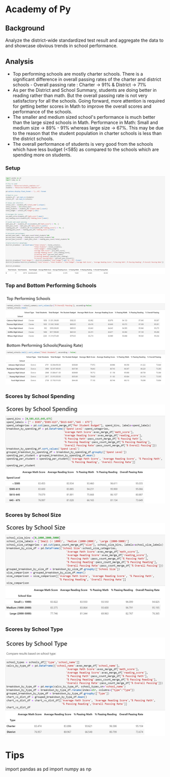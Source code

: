 # Academy of Py
## Background
Analyze the district-wide standardized test result and aggregate the data to and showcase obvious trends in school performance.
## Analysis
- Top performing schools are mostly charter schools. There is a significant difference in overall passing rates of the charter and district schools - Overall passing rate : Charter -> 91% & District -> 71%
- As per the District and School Summary, students are doing better in reading rather than math. But the overall passing rate is not very satisfactory for all the schools. Going forward, more attention is required for getting better scores in Math to improve the overall scores and performance of the schools.
- The smaller and medium sized school's performance is much better than the large sized schools in Math. Performance in Math: Small and medium size -> 89% - 91% whereas large size -> 67%. This may be due to the reason that the student population in charter schools is less than the district schools.
- The overall performance of students is very good from the schools which have less budget (<585) as compared to the schools which are spending more on students.
### Setup
![Alt tag](https://github.com/PetraLee2019/Academy-of-Py/blob/master/Images/Setup.png?raw=true)
### Top and Bottom Performing Schools 
![Alt tag](https://github.com/PetraLee2019/Academy-of-Py/blob/master/Images/Top%20and%20Bottom%20Performing%20Schools.png?raw=true)
### Scores by School Spending
![Alt tag](https://github.com/PetraLee2019/Academy-of-Py/blob/master/Images/Scores%20by%20School%20Spending.png?raw=true)
### Scores by School Size
![Alt tag](https://github.com/PetraLee2019/Academy-of-Py/blob/master/Images/Scores%20by%20School%20Size.png?raw=true)
### Scores by School Type
![Alt tag](https://github.com/PetraLee2019/Academy-of-Py/blob/master/Images/Scores%20by%20School%20Type.png?raw=true)
# Tips
import pandas as pd
import numpy as np
